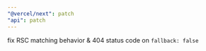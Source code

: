 ```yaml
---
"@vercel/next": patch
"api": patch
---
```


fix RSC matching behavior & 404 status code on `fallback: false`

